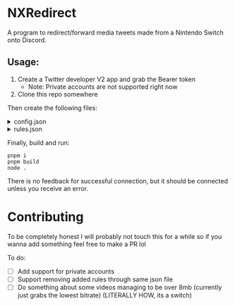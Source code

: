 # NXRedirect

A program to redirect/forward media tweets made from a Nintendo Switch onto Discord. 

## Usage:

1. Create a Twitter developer V2 app and grab the Bearer token
   - Note: Private accounts are not supported right now
2. Clone this repo somewhere


Then create the following files:

<details>
<summary>config.json</summary>
  
```json
{
    "checkSource": true,
    "autoReconnect": true,
    "logDebug": false,
    "token": "The bearer access token from your twitter app",
    "webhookUrl": "Discord webhook url to send stuff into"
}
```
`checkSource` will check the if the tweet source is tweeted from a switch ("Nintendo Switch Share")
`autoReconnect` will automatically reconnect to twitter if it drops
`logDebug` will log extra info like the tweet response to the console

----
</details>

<details>
<summary>rules.json</summary>

`value`: The filters and keywords to check against, works similar to twitter search
  - You can find a list of filter operators [here](https://developer.twitter.com/en/docs/twitter-api/tweets/search/integrate/build-a-query#list)
  
`tag`: Basically a display name for the value

Example:
```json
[
    {
        "value": "from:SplatoonNA has:media",
        "tag": "Media from Splatoon NA"
    },
    {
        "value": "from:ProChara -is:retweet has:media",
        "tag": "i am good at splatoon"
    },
    {
        "value": "from:azulcrescent has:media",
        "tag": "test tag"
    }
]
```
----
</details>

Finally, build and run:
```
pnpm i
pnpm build
node .
```

There is no feedback for successful connection, but it should be connected unless you receive an error.

# Contributing
To be completely honest I will probably not touch this for a while so if you wanna add something feel free to make a PR lol

To do:
- [ ] Add support for private accounts
- [ ] Support removing added rules through same json file
- [ ] Do something about some videos managing to be over 8mb (currently just grabs the lowest bitrate) (LITERALLY HOW, its a switch)
